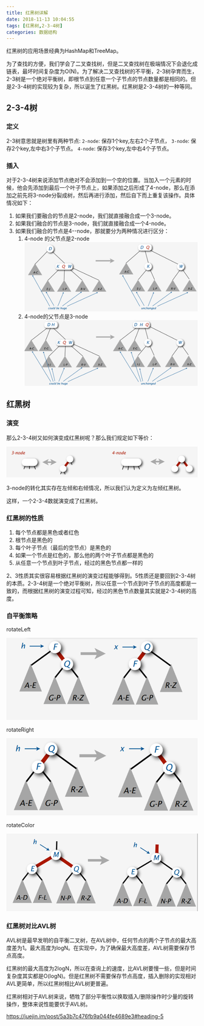 ```yaml
---
title: 红黑树详解
date: 2018-11-13 10:04:55
tags: [红黑树,2-3-4树]
categories: 数据结构
---
```


红黑树的应用场景经典为HashMap和TreeMap。

<!--more-->

为了查找的方便，我们学会了二叉查找树，但是二叉查找树在极端情况下会退化成链表，最坏时间复杂度为O(N)。为了解决二叉查找树的不平衡，2-3树孕育而生，2-3树是一个绝对平衡树，即根节点到任意一个子节点的节点数量都是相同的。但是2-3-4树的实现较为复杂，所以诞生了红黑树。红黑树是2-3-4树的一种等同。

## 2-3-4树

### 定义

2-3树意思就是树里有两种节点:
`2-node`: 保存1个key,左右2个子节点，
`3-node`: 保存2个key,左中右3个子节点。
`4-node`: 保存3个key,左中右4个子节点。

### 插入

对于2-3-4树来说添加节点绝对不会添加到一个空的位置。当加入一个元素的时候，他会先添加到最后一个叶子节点上，如果添加之后形成了4-node，那么在添加之前先将3-node分裂成树，然后再进行添加，然后自下而上重复该操作。具体情况如下：

1. 如果我们要融合的节点是2-node，我们就直接融合成一个3-node。
2. 如果我们融合的节点是3-node，我们就直接融合成一个4-node。
3. 如果我们融合的节点是4--node，那就要分为两种情况进行区分：
   1. 4-node 的父节点是2-node
      ![1234352-c3ed19a13945a193](红黑树详解/1234352-c3ed19a13945a193.png)
   2. 4-node的父节点是3-node
      ![1234352-735c841c8872824b](红黑树详解/1234352-735c841c8872824b.png)

## 红黑树

### 演变

那么2-3-4树又如何演变成红黑树呢？那么我们规定如下等价：

![1234352-146857a811783c59](红黑树详解/1234352-146857a811783c59.png)

3-node的转化其实存在左倾和右倾情况，所以我们认为定义为左倾红黑树。

这样，一个2-3-4数就演变成了红黑树。

### 红黑树的性质

1. 每个节点都是黑色或者红色
2. 根节点是黑色的
3. 每个叶子节点（最后的空节点）是黑色的
4. 如果一个节点是红色的，那么他的两个叶子节点都是黑色的
5. 从任意一个节点到叶子节点，经过的黑色节点都一样的

2、3性质其实很容易根据红黑树的演变过程能够得到。5性质还是要回到2-3-4树的本质。2-3-4树是一个绝对平衡树，所以任意一个节点到叶子节点的高度都是一致的，而根据红黑树的演变过程可知，经过的黑色节点数量其实就是2-3-4树的高度。

### 自平衡策略

rotateLeft

![image.png](红黑树详解/1234352-c1e88e1f0e0eb15d.png)

rotateRight

![image.png](红黑树详解/1234352-7f7345d921527165.png)

rotateColor

![image.png](红黑树详解/1234352-a2054eae3889a76a.png)

### 红黑树对比AVL树

AVL树是最早发明的自平衡二叉树，在AVL树中，任何节点的两个子节点的最大高度差为1。最大高度为logN。在实现中，为了确保最大高度差，AVL树需要保存节点高度。

红黑树的最大高度为2logN，所以在查询上的速度，比AVL树要慢一些，但是时间复杂度其实都是O(logN)。但是红黑树不需要保存节点高度，插入删除的实现相对AVL更简单，所以红黑树相比AVL树更普遍。

红黑树相对于AVL树来说，牺牲了部分平衡性以换取插入/删除操作时少量的旋转操作，整体来说性能要优于AVL树。

https://juejin.im/post/5a3b7c476fb9a044fe4689e3#heading-5



